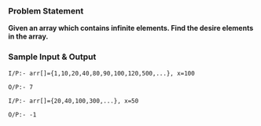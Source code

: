 ### Problem Statement

**Given an array which contains infinite elements. Find the desire elements in the array.**

### Sample Input & Output

```
I/P:- arr[]={1,10,20,40,80,90,100,120,500,...}, x=100

O/P:- 7
```

```
I/P:- arr[]={20,40,100,300,...}, x=50

O/P:- -1
```

